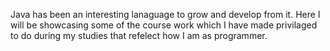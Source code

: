 Java has been an interesting lanaguage to grow and develop from it. Here I will be showcasing some of the course work which I have made privilaged to do during my studies that refelect how I am as programmer.